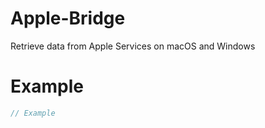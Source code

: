 # Apple-Bridge
Retrieve data from Apple Services on macOS and Windows

# Example
```js
// Example
```

